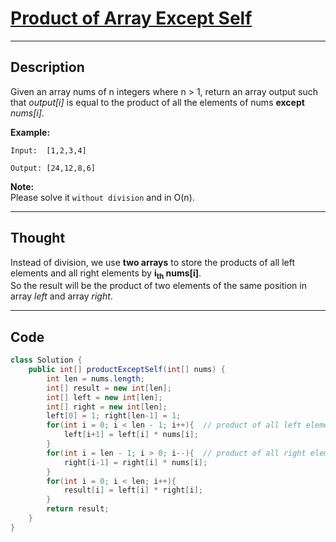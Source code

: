 # [Product of Array Except Self](https://leetcode.com/problems/product-of-array-except-self/)
-------------
## Description  
Given an array nums of n integers where n > 1,  return an array output such that *output[i]* is equal to the product of all the elements of nums **except** *nums[i]*.  

**Example:**  
```
Input:  [1,2,3,4]  

Output: [24,12,8,6]
```
**Note:**  
Please solve it `without division` and in O(n).
___________
## Thought
Instead of division, we use **two arrays** to store the products of all left elements and all right elements by **i<sub>th</sub> nums[i]**.    
So the result will be the product of two elements of the same position in array *left* and array *right*.
___________
## Code
```Java
class Solution {
    public int[] productExceptSelf(int[] nums) {
        int len = nums.length;
        int[] result = new int[len];
        int[] left = new int[len];
        int[] right = new int[len];
        left[0] = 1; right[len-1] = 1;
        for(int i = 0; i < len - 1; i++){  // product of all left elements
            left[i+1] = left[i] * nums[i];
        }
        for(int i = len - 1; i > 0; i--){  // product of all right elements
            right[i-1] = right[i] * nums[i];
        }
        for(int i = 0; i < len; i++){
            result[i] = left[i] * right[i];
        }
        return result;
    }
} 
```
